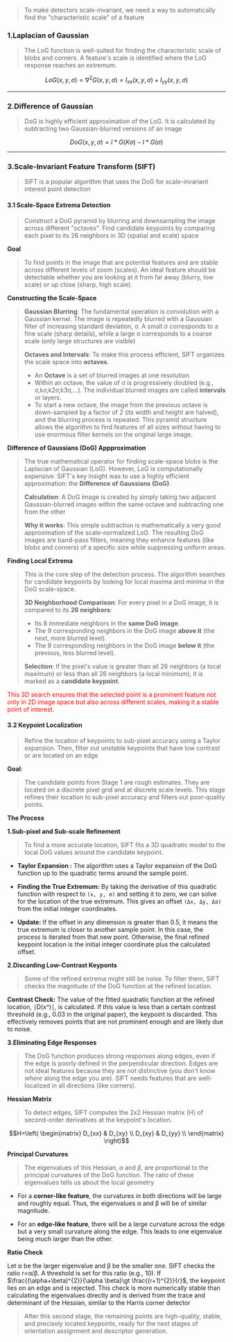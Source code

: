 >To make detectors scale-invariant, we need a way to automatically find the "characteristic scale" of a feature


### 1.Laplacian of Gaussian

> The LoG function is well-suited for finding the characteristic scale of blobs and corners. A feature's scale is identified where the LoG response reaches an extremum.

$$LoG(x,y,\sigma)=\nabla^{2}G(x,y,\sigma)=I_{xx}(x,y,\sigma)+I_{yy}(x,y,\sigma)$$

***
### 2.Difference of Gaussian

>DoG is highly efficient approximation of the LoG. It is calculated by subtracting two Gaussian-blurred versions of an image

$$DoG(x,y,\sigma)=I * G(K\sigma)-I*G(\sigma)$$

***
### 3.Scale-Invariant Feature Transform (SIFT)

>SIFT is a popular algorithm that uses the DoG for scale-invariant interest point detection

#### 3.1 Scale-Space Extrema Detection

>Construct a DoG pyramid by blurring and downsampling the image across different "octaves". Find candidate keypoints by comparing each pixel to its 26 neighbors in 3D (spatial and scale) space

**Goal**

>To find points in the image that are potential features and are stable across different levels of zoom (scales). An ideal feature should be detectable whether you are looking at it from far away (blurry, low scale) or up close (sharp, high scale).

**Constructing the Scale-Space**

>**Gaussian Blurring**: The fundamental operation is convolution with a Gaussian kernel. The image is repeatedly blurred with a Gaussian filter of increasing standard deviation, σ. A small σ corresponds to a fine scale (sharp details), while a large σ corresponds to a coarse scale (only large structures are visible)
>
>**Octaves and Intervals**: To make this process efficient, SIFT organizes the scale space into **octaves**.
>- An **Octave** is a set of blurred images at one resolution.
>- Within an octave, the value of σ is progressively doubled (e.g., σ,kσ,k2σ,k3σ,…). The individual blurred images are called **intervals** or layers.
>- To start a new octave, the image from the previous octave is down-sampled by a factor of 2 (its width and height are halved), and the blurring process is repeated. This pyramid structure allows the algorithm to find features of all sizes without having to use enormous filter kernels on the original large image.

**Difference of Gaussians (DoG) Appproximation**

>The true mathematical operator for finding scale-space blobs is the Laplacian of Gaussian (LoG). However, LoG is computationally expensive. SIFT's key insight was to use a highly efficient approximation: the **Difference of Gaussians (DoG)**.
>
>**Calculation**: A DoG image is created by simply taking two adjacent Gaussian-blurred images within the same octave and subtracting one from the other
>
>**Why it works**: This simple subtraction is mathematically a very good approximation of the scale-normalized LoG. The resulting DoG images are band-pass filters, meaning they enhance features (like blobs and corners) of a specific size while suppressing uniform areas.

**Finding Local Extrema**

>This is the core step of the detection process. The algorithm searches for candidate keypoints by looking for local maxima and minima in the DoG scale-space.
>
>**3D Neighborhood Comparison**: For every pixel in a DoG image, it is compared to its **26 neighbors**:
>- Its 8 immediate neighbors in the **same DoG image**.
>- The 9 corresponding neighbors in the DoG image **above it** (the next, more blurred level). 
>- The 9 corresponding neighbors in the DoG image **below it** (the previous, less blurred level).
>
>**Selection**: If the pixel's value is greater than all 26 neighbors (a local maximum) or less than all 26 neighbors (a local minimum), it is marked as a **candidate keypoint**.

<font color="red">This 3D search ensures that the selected point is a prominent feature not only in 2D image space but also across different scales, making it a stable point of interest.</font>

#### 3.2 Keypoint Localization

>Refine the location of keypoints to sub-pixel accuracy using a Taylor expansion. Then, filter out unstable keypoints that have low contrast or are located on an edge

**Goal**: 

>The candidate points from Stage 1 are rough estimates. They are located on a discrete pixel grid and at discrete scale levels. This stage refines their location to sub-pixel accuracy and filters out poor-quality points.

**The Process**

**1.Sub-pixel and Sub-scale Refinement**

>To find a more accurate location, SIFT fits a 3D quadratic model to the local DoG values around the candidate keypoint.

- **Taylor Expansion :** The algorithm uses a Taylor expansion of the DoG function up to the quadratic terms around the sample point. 
    
- **Finding the True Extremum:** By taking the derivative of this quadratic function with respect to `(x, y, σ)` and setting it to zero, we can solve for the location of the true extremum. This gives an offset `(Δx, Δy, Δσ)` from the initial integer coordinates. 
    
- **Update:** If the offset in any dimension is greater than 0.5, it means the true extremum is closer to another sample point. In this case, the process is iterated from that new point. Otherwise, the final refined keypoint location is the initial integer coordinate plus the calculated offset. 

**2.Discarding Low-Contrast Keyponts**

>Some of the refined extrema might still be noise. To filter them, SIFT checks the magnitude of the DoG function at the refined location.

**Contrast Check:** The value of the fitted quadratic function at the refined location, ∣D(x^)∣, is calculated. If this value is less than a certain contrast threshold (e.g., 0.03 in the original paper), the keypoint is discarded. This effectively removes points that are not prominent enough and are likely due to noise.

**3.Eliminating Edge Responses**

>The DoG function produces strong responses along edges, even if the edge is poorly defined in the perpendicular direction. Edges are not ideal features because they are not distinctive (you don't know _where_ along the edge you are). SIFT needs features that are well-localized in all directions (like corners).

**Hessian Matrix**

>To detect edges, SIFT computes the 2x2 Hessian matrix (H) of second-order derivatives at the keypoint's location.

$$H=\left(
\begin{matrix}
D_{xx} & D_{xy} \\
D_{xy} & D_{yy} \\
\end{matrix}
\right)$$

**Principal Curvatures**

>The eigenvalues of this Hessian, $\alpha$ and $\beta$, are proportional to the principal curvatures of the DoG function. The ratio of these eigenvalues tells us about the local geometry

- For a **corner-like feature**, the curvatures in both directions will be large and roughly equal. Thus, the eigenvalues α and β will be of similar magnitude.
    
- For an **edge-like feature**, there will be a large curvature across the edge but a very small curvature along the edge. This leads to one eigenvalue being much larger than the other.

**Ratio Check**

Let α be the larger eigenvalue and β be the smaller one. SIFT checks the ratio r=α/β. A threshold is set for this ratio (e.g., 10). If $\frac{(\alpha+\beta)^{2}}{\alpha \beta}\gt \frac{(r+1)^{2}}{r}$​, the keypoint lies on an edge and is rejected. This check is more numerically stable than calculating the eigenvalues directly and is derived from the trace and determinant of the Hessian, similar to the Harris corner detector

>After this second stage, the remaining points are high-quality, stable, and precisely located keypoints, ready for the next stages of orientation assignment and descriptor generation.